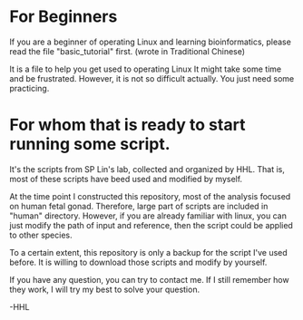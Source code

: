 
# For Beginners
If you are a beginner of operating Linux and learning bioinformatics, please read the file "basic_tutorial" first. (wrote in Traditional Chinese)

It is a file to help you get used to operating Linux
It might take some time and be frustrated.
However, it is not so difficult actually.
You just need some practicing.


# For whom that is ready to start running some script.
It's the scripts from SP Lin's lab, collected and organized by HHL.
That is, most of these scripts have beed used and modified by myself.


At the time point I constructed this repository, most of the analysis focused on human fetal gonad.
Therefore, large part of scripts are included in "human" directory.
However, if you are already familiar with linux, you can just modify the path of input and reference, then the script could be applied to other species.


To a certain extent, this repository is only a backup for the script I've used before.
It is willing to download those scripts and modify by yourself.


If you have any question, you can try to contact me.
If I still remember how they work, I will try my best to solve your question.


-HHL

